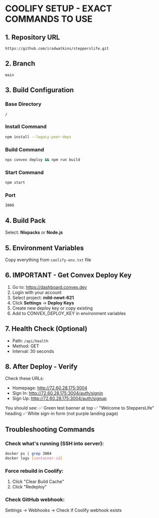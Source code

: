 # COOLIFY SETUP - EXACT COMMANDS TO USE

## 1. Repository URL
```
https://github.com/iradwatkins/stepperslife.git
```

## 2. Branch
```
main
```

## 3. Build Configuration

### Base Directory
```
/
```

### Install Command
```bash
npm install --legacy-peer-deps
```

### Build Command  
```bash
npx convex deploy && npm run build
```

### Start Command
```bash
npm start
```

### Port
```
3000
```

## 4. Build Pack
Select: **Nixpacks** or **Node.js**

## 5. Environment Variables
Copy everything from `coolify-env.txt` file

## 6. IMPORTANT - Get Convex Deploy Key
1. Go to: https://dashboard.convex.dev
2. Login with your account
3. Select project: **mild-newt-621**
4. Click **Settings** → **Deploy Keys**
5. Create new deploy key or copy existing
6. Add to CONVEX_DEPLOY_KEY in environment variables

## 7. Health Check (Optional)
- Path: `/api/health`
- Method: GET
- Interval: 30 seconds

## 8. After Deploy - Verify
Check these URLs:
- Homepage: http://72.60.28.175:3004
- Sign In: http://72.60.28.175:3004/auth/signin
- Sign Up: http://72.60.28.175:3004/auth/signup

You should see:
✅ Green test banner at top
✅ "Welcome to SteppersLife" heading
✅ White sign-in form (not purple landing page)

## Troubleshooting Commands

### Check what's running (SSH into server):
```bash
docker ps | grep 3004
docker logs [container-id]
```

### Force rebuild in Coolify:
1. Click "Clear Build Cache"
2. Click "Redeploy"

### Check GitHub webhook:
Settings → Webhooks → Check if Coolify webhook exists